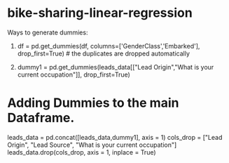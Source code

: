 # bike-sharing-linear-regression

Ways to generate dummies:
1. df = pd.get_dummies(df, columns=['GenderClass','Embarked'], drop_first=True) # the duplicates are dropped automatically


2. dummy1 = pd.get_dummies(leads_data[["Lead Origin","What is your current occupation"]], drop_first=True)

# Adding Dummies to the main Dataframe.
leads_data = pd.concat([leads_data,dummy1], axis = 1)
cols_drop = ["Lead Origin", "Lead Source",  "What is your current occupation"]
leads_data.drop(cols_drop, axis = 1, inplace = True)
